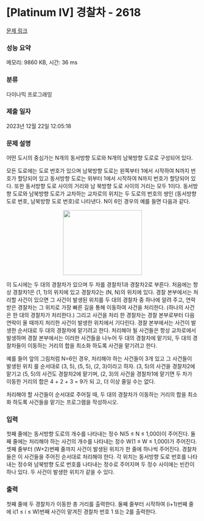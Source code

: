 # [Platinum IV] 경찰차 - 2618 

[문제 링크](https://www.acmicpc.net/problem/2618) 

### 성능 요약

메모리: 9860 KB, 시간: 36 ms

### 분류

다이나믹 프로그래밍

### 제출 일자

2023년 12월 22일 12:05:18

### 문제 설명

<p>어떤 도시의 중심가는 N개의 동서방향 도로와 N개의 남북방향 도로로 구성되어 있다.</p>

<p>모든 도로에는 도로 번호가 있으며 남북방향 도로는 왼쪽부터 1에서 시작하여 N까지 번호가 할당되어 있고 동서방향 도로는 위부터 1에서 시작하여 N까지 번호가 할당되어 있다. 또한 동서방향 도로 사이의 거리와 남 북방향 도로 사이의 거리는 모두 1이다. 동서방향 도로와 남북방향 도로가 교차하는 교차로의 위치는 두 도로의 번호의 쌍인 (동서방향 도로 번호, 남북방향 도로 번호)로 나타낸다. N이 6인 경우의 예를 들면 다음과 같다.</p>

<p style="text-align: center;"><img alt="" src="https://upload.acmicpc.net/6b5a6518-1801-46c9-9b17-49e8abb3bc88/-/preview/" style="width: 207px; height: 170px;"></p>

<p>이 도시에는 두 대의 경찰차가 있으며 두 차를 경찰차1과 경찰차2로 부른다. 처음에는 항상 경찰차1은 (1, 1)의 위치에 있고 경찰차2는 (N, N)의 위치에 있다. 경찰 본부에서는 처리할 사건이 있으면 그 사건이 발생된 위치를 두 대의 경찰차 중 하나에 알려 주고, 연락 받은 경찰차는 그 위치로 가장 빠른 길을 통해 이동하여 사건을 처리한다. (하나의 사건은 한 대의 경찰차가 처리한다.) 그리고 사건을 처리 한 경찰차는 경찰 본부로부터 다음 연락이 올 때까지 처리한 사건이 발생한 위치에서 기다린다. 경찰 본부에서는 사건이 발생한 순서대로 두 대의 경찰차에 맡기려고 한다. 처리해야 될 사건들은 항상 교차로에서 발생하며 경찰 본부에서는 이러한 사건들을 나누어 두 대의 경찰차에 맡기되, 두 대의 경찰차들이 이동하는 거리의 합을 최소화 하도록 사건을 맡기려고 한다.</p>

<p>예를 들어 앞의 그림처럼 N=6인 경우, 처리해야 하는 사건들이 3개 있고 그 사건들이 발생된 위치 를 순서대로 (3, 5), (5, 5), (2, 3)이라고 하자. (3, 5)의 사건을 경찰차2에 맡기고 (5, 5)의 사건도 경찰차2에 맡기며, (2, 3)의 사건을 경찰차1에 맡기면 두 차가 이동한 거리의 합은 4 + 2 + 3 = 9가 되 고, 더 이상 줄일 수는 없다.</p>

<p>처리해야 할 사건들이 순서대로 주어질 때, 두 대의 경찰차가 이동하는 거리의 합을 최소화 하도록 사건들을 맡기는 프로그램을 작성하시오.</p>

### 입력 

 <p>첫째 줄에는 동서방향 도로의 개수를 나타내는 정수 N(5 ≤ N ≤ 1,000)이 주어진다. 둘째 줄에는 처리해야 하는 사건의 개수를 나타내는 정수 W(1 ≤ W ≤ 1,000)가 주어진다. 셋째 줄부터 (W+2)번째 줄까지 사건이 발생된 위치가 한 줄에 하나씩 주어진다. 경찰차들은 이 사건들을 주어진 순서대로 처리해야 한다. 각 위치는 동서방향 도로 번호를 나타내는 정수와 남북방향 도로 번호를 나타내는 정수로 주어지며 두 정수 사이에는 빈칸이 하나 있다. 두 사건이 발생한 위치가 같을 수 있다.</p>

### 출력 

 <p>첫째 줄에 두 경찰차가 이동한 총 거리를 출력한다. 둘째 줄부터 시작하여 (i+1)번째 줄에 i(1 ≤ i ≤ W)번째 사건이 맡겨진 경찰차 번호 1 또는 2를 출력한다.</p>

